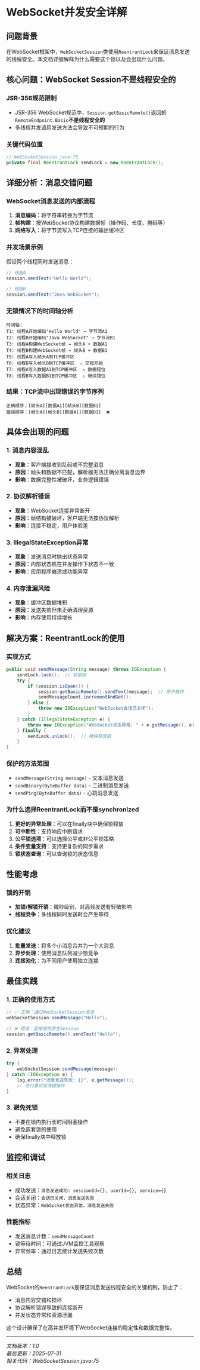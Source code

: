 # WebSocket并发安全详解

## 问题背景

在WebSocket框架中，`WebSocketSession`类使用`ReentrantLock`来保证消息发送的线程安全。本文档详细解释为什么需要这个锁以及会出现什么问题。

## 核心问题：WebSocket Session不是线程安全的

### JSR-356规范限制
- JSR-356 WebSocket规范中，`Session.getBasicRemote()`返回的`RemoteEndpoint.Basic`**不是线程安全的**
- 多线程并发调用发送方法会导致不可预期的行为

### 关键代码位置
```java
// WebSocketSession.java:75
private final ReentrantLock sendLock = new ReentrantLock();
```

## 详细分析：消息交错问题

### WebSocket消息发送的内部流程

1. **消息编码**：将字符串转换为字节流
2. **帧构建**：按WebSocket协议构建数据帧（操作码、长度、掩码等）
3. **网络写入**：将字节流写入TCP连接的输出缓冲区

### 并发场景示例

假设两个线程同时发送消息：
```java
// 线程A
session.sendText("Hello World");

// 线程B  
session.sendText("Java WebSocket");
```

### 无锁情况下的时间轴分析

```
时间轴：
T1: 线程A开始编码"Hello World" → 字节流A1
T2: 线程B开始编码"Java WebSocket" → 字节流B1  
T3: 线程A构建WebSocket帧 → 帧头A + 数据A1
T4: 线程B构建WebSocket帧 → 帧头B + 数据B1
T5: 线程A写入帧头A到TCP缓冲区
T6: 线程B写入帧头B到TCP缓冲区  ⚠️ 交错开始
T7: 线程A写入数据A1到TCP缓冲区  ⚠️ 数据错位
T8: 线程B写入数据B1到TCP缓冲区  ⚠️ 继续错位
```

### 结果：TCP流中出现错误的字节序列
```
正确顺序：[帧头A][数据A1][帧头B][数据B1]
错误顺序：[帧头A][帧头B][数据A1][数据B1]  ❌
```

## 具体会出现的问题

### 1. 消息内容混乱
- **现象**：客户端接收到乱码或不完整消息
- **原因**：帧头和数据不匹配，解析器无法正确分离消息边界
- **影响**：数据完整性被破坏，业务逻辑错误

### 2. 协议解析错误
- **现象**：WebSocket连接异常断开
- **原因**：帧结构被破坏，客户端无法按协议解析
- **影响**：连接不稳定，用户体验差

### 3. IllegalStateException异常
- **现象**：发送消息时抛出状态异常
- **原因**：内部状态机在并发操作下状态不一致
- **影响**：应用程序崩溃或功能异常

### 4. 内存泄漏风险
- **现象**：缓冲区数据堆积
- **原因**：发送失败但未正确清理资源
- **影响**：内存使用持续增长

## 解决方案：ReentrantLock的使用

### 实现方式
```java
public void sendMessage(String message) throws IOException {
    sendLock.lock();  // 获取锁
    try {
        if (session.isOpen()) {
            session.getBasicRemote().sendText(message);  // 原子操作
            sendMessageCount.incrementAndGet();
        } else {
            throw new IOException("WebSocket会话已关闭");
        }
    } catch (IllegalStateException e) {
        throw new IOException("WebSocket状态异常: " + e.getMessage(), e);
    } finally {
        sendLock.unlock();  // 确保释放锁
    }
}
```

### 保护的方法范围
- `sendMessage(String message)` - 文本消息发送
- `sendBinary(ByteBuffer data)` - 二进制消息发送  
- `sendPing(ByteBuffer data)` - 心跳消息发送

### 为什么选择ReentrantLock而不是synchronized

1. **更好的异常处理**：可以在finally块中确保锁释放
2. **可中断性**：支持响应中断请求
3. **公平锁选项**：可以选择公平或非公平锁策略
4. **条件变量支持**：支持更复杂的同步需求
5. **锁状态查询**：可以查询锁的状态信息

## 性能考虑

### 锁的开销
- **加锁/解锁开销**：微秒级别，对高频发送有轻微影响
- **线程竞争**：多线程同时发送时会产生等待

### 优化建议
1. **批量发送**：将多个小消息合并为一个大消息
2. **异步处理**：使用消息队列减少锁竞争
3. **连接池化**：为不同用户使用独立连接

## 最佳实践

### 1. 正确的使用方式
```java
// ✅ 正确：通过WebSocketSession发送
webSocketSession.sendMessage("Hello");

// ❌ 错误：直接使用原生Session
session.getBasicRemote().sendText("Hello");
```

### 2. 异常处理
```java
try {
    webSocketSession.sendMessage(message);
} catch (IOException e) {
    log.error("消息发送失败: {}", e.getMessage());
    // 进行重试或清理操作
}
```

### 3. 避免死锁
- 不要在锁内执行长时间阻塞操作
- 避免嵌套锁的使用
- 确保finally块中释放锁

## 监控和调试

### 相关日志
- 成功发送：`消息发送成功: sessionId={}, userId={}, service={}`
- 会话关闭：`会话已关闭，消息发送失败`
- 状态异常：`WebSocket状态异常，消息发送失败`

### 性能指标
- 发送消息计数：`sendMessageCount`
- 锁等待时间：可通过JVM监控工具观察
- 异常频率：通过日志统计发送失败次数

## 总结

WebSocket的`ReentrantLock`是保证消息发送线程安全的关键机制，防止了：
- 消息内容交错和损坏
- 协议解析错误导致的连接断开  
- 并发状态异常和资源泄漏

这个设计确保了在高并发环境下WebSocket连接的稳定性和数据完整性。

---

*文档版本：1.0*  
*最后更新：2025-07-31*  
*相关代码：WebSocketSession.java:75*